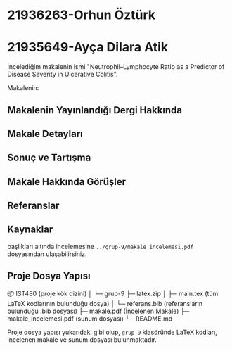 # 21936263-Orhun Öztürk
# 21935649-Ayça Dilara Atik

İncelediğim makalenin ismi "Neutrophil–Lymphocyte Ratio as a Predictor of Disease Severity in Ulcerative Colitis".

Makalenin:

## Makalenin Yayınlandığı Dergi Hakkında  
## Makale Detayları  
## Sonuç ve Tartışma  
## Makale Hakkında Görüşler  
## Referanslar  
## Kaynaklar  

başlıkları altında incelemesine `../grup-9/makale_incelemesi.pdf` dosyasından ulaşabilirsiniz.

## Proje Dosya Yapısı

📦 IST480 (proje kök dizini)
│
└─ grup-9
   ├─ latex.zip
   │ ├─ main.tex (tüm LaTeX kodlarının bulunduğu dosya)
   │ └─ referans.bib (referansların bulunduğu .bib dosyası)
   ├─ makale.pdf (İncelenen Makale)
   ├─ makale_incelemesi.pdf (sunum dosyası)
   └─ README.md

Proje dosya yapısı yukarıdaki gibi olup, `grup-9` klasöründe LaTeX kodları, incelenen makale ve sunum dosyası bulunmaktadır.

